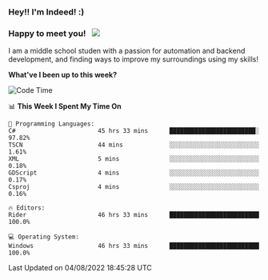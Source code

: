 ### Hey!! I'm Indeed! :) 

### Happy to meet you! &nbsp; ![](https://visitor-badge.glitch.me/badge?page_id=Indeedornot.Indeedornot)

I am a middle school studen with a passion for automation and backend development, and finding ways to improve my surroundings using my skills!

**What've I been up to this week?** 

<!--START_SECTION:waka-->
![Code Time](http://img.shields.io/badge/Code%20Time-0%20secs-blue)

📊 **This Week I Spent My Time On** 

```text
💬 Programming Languages: 
C#                       45 hrs 33 mins      ████████████████████████░   97.82% 
TSCN                     44 mins             ░░░░░░░░░░░░░░░░░░░░░░░░░   1.61% 
XML                      5 mins              ░░░░░░░░░░░░░░░░░░░░░░░░░   0.18% 
GDScript                 4 mins              ░░░░░░░░░░░░░░░░░░░░░░░░░   0.17% 
Csproj                   4 mins              ░░░░░░░░░░░░░░░░░░░░░░░░░   0.16%

🔥 Editors: 
Rider                    46 hrs 33 mins      █████████████████████████   100.0%

💻 Operating System: 
Windows                  46 hrs 33 mins      █████████████████████████   100.0%

```


 Last Updated on 04/08/2022 18:45:28 UTC
<!--END_SECTION:waka-->
